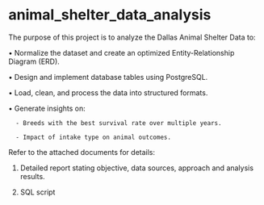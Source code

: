 # animal_shelter_data_analysis

The purpose of this project is to analyze the Dallas Animal Shelter Data to:

  •	Normalize the dataset and create an optimized Entity-Relationship Diagram (ERD).
  
  •	Design and implement database tables using PostgreSQL.
  
  •	Load, clean, and process the data into structured formats.
  
  •	Generate insights on:
  
      - Breeds with the best survival rate over multiple years.
      
      - Impact of intake type on animal outcomes.

Refer to the attached documents for details:

  1.  Detailed report stating objective, data sources, approach and analysis results.
  
  2.  SQL script
